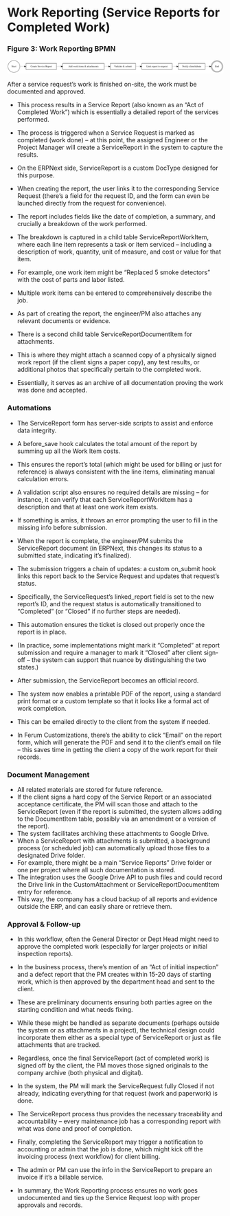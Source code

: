 # Work Reporting (Service Reports for Completed Work)

### Figure 3: Work Reporting BPMN

![Work Reporting BPMN](../images/work_reporting_process.svg)

After a service request’s work is finished on-site, the work must be documented and approved.
- This process results in a Service Report (also known as an “Act of Completed Work”) which is essentially a detailed report of the services performed.
- The process is triggered when a Service Request is marked as completed (work done) – at this point, the assigned Engineer or the Project Manager will create a ServiceReport in the system to capture the results.

- On the ERPNext side, ServiceReport is a custom DocType designed for this purpose.
- When creating the report, the user links it to the corresponding Service Request (there’s a field for the request ID, and the form can even be launched directly from the request for convenience).
- The report includes fields like the date of completion, a summary, and crucially a breakdown of the work performed.
- The breakdown is captured in a child table ServiceReportWorkItem, where each line item represents a task or item serviced – including a description of work, quantity, unit of measure, and cost or value for that item.
- For example, one work item might be “Replaced 5 smoke detectors” with the cost of parts and labor listed.
- Multiple work items can be entered to comprehensively describe the job.

- As part of creating the report, the engineer/PM also attaches any relevant documents or evidence.
- There is a second child table ServiceReportDocumentItem for attachments.
- This is where they might attach a scanned copy of a physically signed work report (if the client signs a paper copy), any test results, or additional photos that specifically pertain to the completed work.
- Essentially, it serves as an archive of all documentation proving the work was done and accepted.

### Automations

- The ServiceReport form has server-side scripts to assist and enforce data integrity.
- A before_save hook calculates the total amount of the report by summing up all the Work Item costs.
- This ensures the report’s total (which might be used for billing or just for reference) is always consistent with the line items, eliminating manual calculation errors.
- A validation script also ensures no required details are missing – for instance, it can verify that each ServiceReportWorkItem has a description and that at least one work item exists.
- If something is amiss, it throws an error prompting the user to fill in the missing info before submission.

- When the report is complete, the engineer/PM submits the ServiceReport document (in ERPNext, this changes its status to a submitted state, indicating it’s finalized).
- The submission triggers a chain of updates: a custom on_submit hook links this report back to the Service Request and updates that request’s status.
- Specifically, the ServiceRequest’s linked_report field is set to the new report’s ID, and the request status is automatically transitioned to “Completed” (or “Closed” if no further steps are needed).
- This automation ensures the ticket is closed out properly once the report is in place.
- (In practice, some implementations might mark it “Completed” at report submission and require a manager to mark it “Closed” after client sign-off – the system can support that nuance by distinguishing the two states.)

- After submission, the ServiceReport becomes an official record.
- The system now enables a printable PDF of the report, using a standard print format or a custom template so that it looks like a formal act of work completion.
- This can be emailed directly to the client from the system if needed.
- In Ferum Customizations, there’s the ability to click “Email” on the report form, which will generate the PDF and send it to the client’s email on file – this saves time in getting the client a copy of the work report for their records.

### Document Management

- All related materials are stored for future reference.
- If the client signs a hard copy of the Service Report or an associated acceptance certificate, the PM will scan those and attach to the ServiceReport (even if the report is submitted, the system allows adding to the DocumentItem table, possibly via an amendment or a version of the report).
- The system facilitates archiving these attachments to Google Drive.
- When a ServiceReport with attachments is submitted, a background process (or scheduled job) can automatically upload those files to a designated Drive folder.
- For example, there might be a main “Service Reports” Drive folder or one per project where all such documentation is stored.
- The integration uses the Google Drive API to push files and could record the Drive link in the CustomAttachment or ServiceReportDocumentItem entry for reference.
- This way, the company has a cloud backup of all reports and evidence outside the ERP, and can easily share or retrieve them.

### Approval & Follow-up

- In this workflow, often the General Director or Dept Head might need to approve the completed work (especially for larger projects or initial inspection reports).
- In the business process, there’s mention of an “Act of initial inspection” and a defect report that the PM creates within 15-20 days of starting work, which is then approved by the department head and sent to the client.
- These are preliminary documents ensuring both parties agree on the starting condition and what needs fixing.
- While these might be handled as separate documents (perhaps outside the system or as attachments in a project), the technical design could incorporate them either as a special type of ServiceReport or just as file attachments that are tracked.
- Regardless, once the final ServiceReport (act of completed work) is signed off by the client, the PM moves those signed originals to the company archive (both physical and digital).
- In the system, the PM will mark the ServiceRequest fully Closed if not already, indicating everything for that request (work and paperwork) is done.
- The ServiceReport process thus provides the necessary traceability and accountability – every maintenance job has a corresponding report with what was done and proof of completion.

- Finally, completing the ServiceReport may trigger a notification to accounting or admin that the job is done, which might kick off the invoicing process (next workflow) for client billing.
- The admin or PM can use the info in the ServiceReport to prepare an invoice if it’s a billable service.
- In summary, the Work Reporting process ensures no work goes undocumented and ties up the Service Request loop with proper approvals and records.

